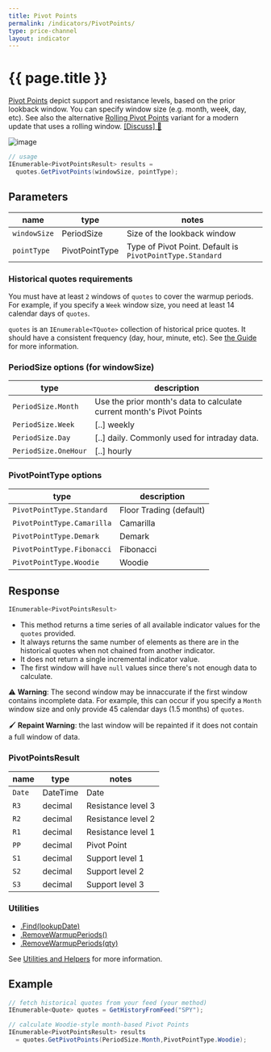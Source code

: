 ```yaml
---
title: Pivot Points
permalink: /indicators/PivotPoints/
type: price-channel
layout: indicator
---
```


# {{ page.title }}

[Pivot Points](https://en.wikipedia.org/wiki/Pivot_point_(technical_analysis)) depict support and resistance levels, based on the prior lookback window.  You can specify window size (e.g. month, week, day, etc).
See also the alternative [Rolling Pivot Points](../RollingPivots#content) variant for a modern update that uses a rolling window.
[[Discuss] :speech_balloon:]({{site.github.repository_url}}/discussions/274 "Community discussion about this indicator")

![image]({{site.baseurl}}/assets/charts/PivotPoints.png)

```csharp
// usage
IEnumerable<PivotPointsResult> results =
  quotes.GetPivotPoints(windowSize, pointType);
```

## Parameters

| name | type | notes
| -- |-- |--
| `windowSize` | PeriodSize | Size of the lookback window
| `pointType` | PivotPointType | Type of Pivot Point.  Default is `PivotPointType.Standard`

### Historical quotes requirements

You must have at least `2` windows of `quotes` to cover the warmup periods.  For example, if you specify a `Week` window size, you need at least 14 calendar days of `quotes`.

`quotes` is an `IEnumerable<TQuote>` collection of historical price quotes.  It should have a consistent frequency (day, hour, minute, etc).  See [the Guide]({{site.baseurl}}/guide/#historical-quotes) for more information.

### PeriodSize options (for windowSize)

| type | description
|-- |--
| `PeriodSize.Month` | Use the prior month's data to calculate current month's Pivot Points
| `PeriodSize.Week` | [..] weekly
| `PeriodSize.Day` | [..] daily.  Commonly used for intraday data.
| `PeriodSize.OneHour` | [..] hourly

### PivotPointType options

| type | description
|-- |--
| `PivotPointType.Standard` | Floor Trading (default)
| `PivotPointType.Camarilla` | Camarilla
| `PivotPointType.Demark` | Demark
| `PivotPointType.Fibonacci` | Fibonacci
| `PivotPointType.Woodie` | Woodie

## Response

```csharp
IEnumerable<PivotPointsResult>
```

- This method returns a time series of all available indicator values for the `quotes` provided.
- It always returns the same number of elements as there are in the historical quotes when not chained from another indicator.
- It does not return a single incremental indicator value.
- The first window will have `null` values since there's not enough data to calculate.

:warning: **Warning**: The second window may be innaccurate if the first window contains incomplete data.  For example, this can occur if you specify a `Month` window size and only provide 45 calendar days (1.5 months) of `quotes`.

:paintbrush: **Repaint Warning**: the last window will be repainted if it does not contain a full window of data.

### PivotPointsResult

| name | type | notes
| -- |-- |--
| `Date` | DateTime | Date
| `R3` | decimal | Resistance level 3
| `R2` | decimal | Resistance level 2
| `R1` | decimal | Resistance level 1
| `PP` | decimal | Pivot Point
| `S1` | decimal | Support level 1
| `S2` | decimal | Support level 2
| `S3` | decimal | Support level 3

### Utilities

- [.Find(lookupDate)]({{site.baseurl}}/utilities#find-indicator-result-by-date)
- [.RemoveWarmupPeriods()]({{site.baseurl}}/utilities#remove-warmup-periods)
- [.RemoveWarmupPeriods(qty)]({{site.baseurl}}/utilities#remove-warmup-periods)

See [Utilities and Helpers]({{site.baseurl}}/utilities#utilities-for-indicator-results) for more information.

## Example

```csharp
// fetch historical quotes from your feed (your method)
IEnumerable<Quote> quotes = GetHistoryFromFeed("SPY");

// calculate Woodie-style month-based Pivot Points
IEnumerable<PivotPointsResult> results
  = quotes.GetPivotPoints(PeriodSize.Month,PivotPointType.Woodie);
```
